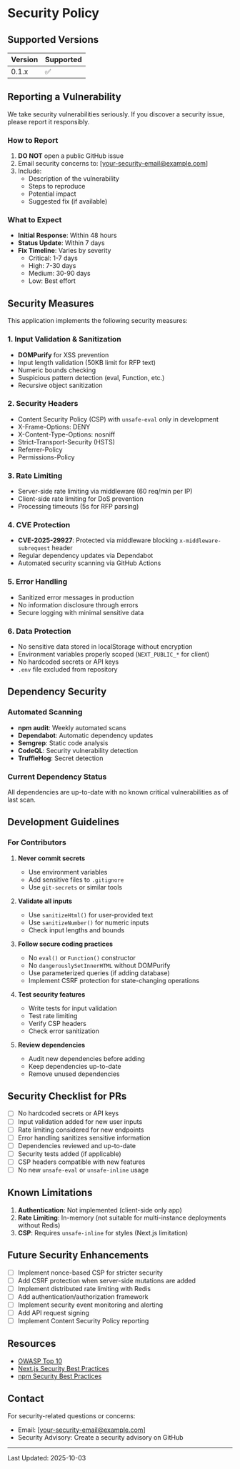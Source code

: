 # Security Policy

## Supported Versions

| Version | Supported          |
| ------- | ------------------ |
| 0.1.x   | :white_check_mark: |

## Reporting a Vulnerability

We take security vulnerabilities seriously. If you discover a security issue, please report it responsibly.

### How to Report

1. **DO NOT** open a public GitHub issue
2. Email security concerns to: [your-security-email@example.com]
3. Include:
   - Description of the vulnerability
   - Steps to reproduce
   - Potential impact
   - Suggested fix (if available)

### What to Expect

- **Initial Response**: Within 48 hours
- **Status Update**: Within 7 days
- **Fix Timeline**: Varies by severity
  - Critical: 1-7 days
  - High: 7-30 days
  - Medium: 30-90 days
  - Low: Best effort

## Security Measures

This application implements the following security measures:

### 1. Input Validation & Sanitization
- **DOMPurify** for XSS prevention
- Input length validation (50KB limit for RFP text)
- Numeric bounds checking
- Suspicious pattern detection (eval, Function, etc.)
- Recursive object sanitization

### 2. Security Headers
- Content Security Policy (CSP) with `unsafe-eval` only in development
- X-Frame-Options: DENY
- X-Content-Type-Options: nosniff
- Strict-Transport-Security (HSTS)
- Referrer-Policy
- Permissions-Policy

### 3. Rate Limiting
- Server-side rate limiting via middleware (60 req/min per IP)
- Client-side rate limiting for DoS prevention
- Processing timeouts (5s for RFP parsing)

### 4. CVE Protection
- **CVE-2025-29927**: Protected via middleware blocking `x-middleware-subrequest` header
- Regular dependency updates via Dependabot
- Automated security scanning via GitHub Actions

### 5. Error Handling
- Sanitized error messages in production
- No information disclosure through errors
- Secure logging with minimal sensitive data

### 6. Data Protection
- No sensitive data stored in localStorage without encryption
- Environment variables properly scoped (`NEXT_PUBLIC_*` for client)
- No hardcoded secrets or API keys
- `.env` file excluded from repository

## Dependency Security

### Automated Scanning
- **npm audit**: Weekly automated scans
- **Dependabot**: Automatic dependency updates
- **Semgrep**: Static code analysis
- **CodeQL**: Security vulnerability detection
- **TruffleHog**: Secret detection

### Current Dependency Status
All dependencies are up-to-date with no known critical vulnerabilities as of last scan.

## Development Guidelines

### For Contributors

1. **Never commit secrets**
   - Use environment variables
   - Add sensitive files to `.gitignore`
   - Use `git-secrets` or similar tools

2. **Validate all inputs**
   - Use `sanitizeHtml()` for user-provided text
   - Use `sanitizeNumber()` for numeric inputs
   - Check input lengths and bounds

3. **Follow secure coding practices**
   - No `eval()` or `Function()` constructor
   - No `dangerouslySetInnerHTML` without DOMPurify
   - Use parameterized queries (if adding database)
   - Implement CSRF protection for state-changing operations

4. **Test security features**
   - Write tests for input validation
   - Test rate limiting
   - Verify CSP headers
   - Check error sanitization

5. **Review dependencies**
   - Audit new dependencies before adding
   - Keep dependencies up-to-date
   - Remove unused dependencies

## Security Checklist for PRs

- [ ] No hardcoded secrets or API keys
- [ ] Input validation added for new user inputs
- [ ] Rate limiting considered for new endpoints
- [ ] Error handling sanitizes sensitive information
- [ ] Dependencies reviewed and up-to-date
- [ ] Security tests added (if applicable)
- [ ] CSP headers compatible with new features
- [ ] No new `unsafe-eval` or `unsafe-inline` usage

## Known Limitations

1. **Authentication**: Not implemented (client-side only app)
2. **Rate Limiting**: In-memory (not suitable for multi-instance deployments without Redis)
3. **CSP**: Requires `unsafe-inline` for styles (Next.js limitation)

## Future Security Enhancements

- [ ] Implement nonce-based CSP for stricter security
- [ ] Add CSRF protection when server-side mutations are added
- [ ] Implement distributed rate limiting with Redis
- [ ] Add authentication/authorization framework
- [ ] Implement security event monitoring and alerting
- [ ] Add API request signing
- [ ] Implement Content Security Policy reporting

## Resources

- [OWASP Top 10](https://owasp.org/www-project-top-ten/)
- [Next.js Security Best Practices](https://nextjs.org/docs/app/building-your-application/configuring/content-security-policy)
- [npm Security Best Practices](https://docs.npmjs.com/about-security-best-practices)

## Contact

For security-related questions or concerns:
- Email: [your-security-email@example.com]
- Security Advisory: Create a security advisory on GitHub

---

Last Updated: 2025-10-03
